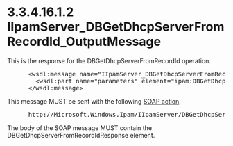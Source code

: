 <html dir="LTR" xmlns:mshelp="http://msdn.microsoft.com/mshelp" xmlns:ddue="http://ddue.schemas.microsoft.com/authoring/2003/5" xmlns:xlink="http://www.w3.org/1999/xlink" xmlns:tool="http://www.microsoft.com/tooltip">
 <body>
 <div id="header">
 <h1 class="heading">3.3.4.16.1.2 IIpamServer_DBGetDhcpServerFromRecordId_OutputMessage</h1>
 </div>
 <div id="mainSection">
 <div id="mainBody">
 <div id="allHistory" class="saveHistory"></div>
 <div id="sectionSection0" class="section" name="collapseableSection">
 

<p>This is the response for the DBGetDhcpServerFromRecordId
operation.</p>

<dl>
<dd>
<div><pre> &lt;wsdl:message name=&quot;IIpamServer_DBGetDhcpServerFromRecordId_OutputMessage&quot;&gt;
   &lt;wsdl:part name=&quot;parameters&quot; element=&quot;ipam:DBGetDhcpServerFromRecordIdResponse&quot; /&gt;
 &lt;/wsdl:message&gt;
</pre></div>
</dd></dl>

<p>This message MUST be sent with the following <a href="21b4a631-8f28-420f-822f-c5f879d5046e.md#gt_c1358651-96c1-4ce0-8e1f-b0b7a94145e3">SOAP action</a>.</p>

<dl>
<dd>
<div><pre> http://Microsoft.Windows.Ipam/IIpamServer/DBGetDhcpServerFromRecordIdResponse
</pre></div>
</dd></dl>

<p>The body of the SOAP message MUST contain the
DBGetDhcpServerFromRecordIdResponse element.</p>


 </div>
 </div>
 </div>
 </body>
</html>